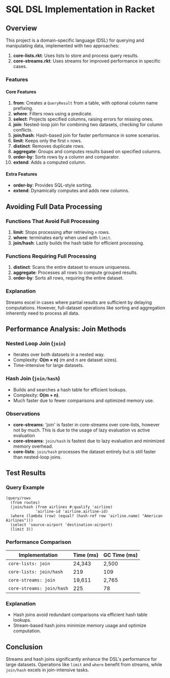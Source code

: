 # SQL DSL Implementation in Racket

## Overview

This project is a domain-specific language (DSL) for querying and manipulating data, implemented with two approaches:
1. **core-lists.rkt**: Uses lists to store and process query results.
2. **core-streams.rkt**: Uses streams for improved performance in specific cases.

### Features

#### Core Features
1. **from**: Creates a `QueryResult` from a table, with optional column name prefixing.
2. **where**: Filters rows using a predicate.
3. **select**: Projects specified columns, raising errors for missing ones.
4. **join**: Nested-loop join for combining two datasets, checking for column conflicts.
5. **join/hash**: Hash-based join for faster performance in some scenarios.
6. **limit**: Keeps only the first `n` rows.
7. **distinct**: Removes duplicate rows.
8. **aggregate**: Groups and computes results based on specified columns.
9. **order-by**: Sorts rows by a column and comparator.
10. **extend**: Adds a computed column.

#### Extra Features
- **order-by**: Provides SQL-style sorting.
- **extend**: Dynamically computes and adds new columns.

## Avoiding Full Data Processing

### Functions That Avoid Full Processing
1. **limit**: Stops processing after retrieving `n` rows.
2. **where**: terminates early when used with `limit`.
3. **join/hash**: Lazily builds the hash table for efficient processing.

### Functions Requiring Full Processing
1. **distinct**: Scans the entire dataset to ensure uniqueness.
2. **aggregate**: Processes all rows to compute grouped results.
3. **order-by**: Sorts all rows, requiring the entire dataset.

### Explanation
Streams excel in cases where partial results are sufficient by delaying computations. However, full-dataset operations like sorting and aggregation inherently need to process all data.

## Performance Analysis: Join Methods

### Nested Loop Join (`join`)
- Iterates over both datasets in a nested way.
- Complexity: **O(m × n)** (m and n are dataset sizes).
- Time-intensive for large datasets.

### Hash Join (`join/hash`)
- Builds and searches a hash table for efficient lookups.
- Complexity: **O(m + n)**.
- Much faster due to fewer comparisons and optimized memory use.

### Observations
- **core-streams**: 'join' is faster in core-streams over core-lists, however not by much. This is due to the usage of lazy evaluation vs active evaluation
- **core-streams**: `join/hash` is fastest due to lazy evaluation and minimized memory overhead.
- **core-lists**: `join/hash` processes the dataset entirely but is still faster than nested-loop joins.

## Test Results

### Query Example
```racket
(query/rows
  (from routes)
  (join/hash (from airlines #:qualify 'airline)
             'airline-id 'airline.airline-id)
  (where (lambda (row) (equal? (hash-ref row 'airline.name) "American Airlines")))
  (select 'source-airport 'destination-airport)
  (limit 3))
```

### Performance Comparison
| Implementation       | Time (ms) | GC Time (ms) |
|---------------------------|-----------|---------|
| `core-lists: join`        | 24,343    | 2,500   |
| `core-lists: join/hash`   | 219       |   109   |
| `core-streams: join`      | 19,611    | 2,765   |
| `core-streams: join/hash` | 225       |    78   |

### Explanation
- Hash joins avoid redundant comparisons via efficient hash table lookups.
- Stream-based hash joins minimize memory usage and optimize computation.

## Conclusion
Streams and hash joins significantly enhance the DSL's performance for large datasets. Operations like `limit` and `where` benefit from streams, while `join/hash` excels in join-intensive tasks.

